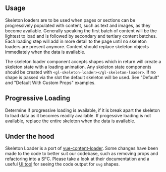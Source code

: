 ## Usage

Skeleton loaders are to be used when pages or sections can be progressively populated with content,
such as text and images, as they become available. Generally speaking the first batch of content
will be the lightest to load and is followed by secondary and tertiary content batches. Each loading
step will add in more detail to the page until no skeleton loaders are present anymore. Content
should replace skeleton objects immediately when the data is available.

The skeleton loader component accepts shapes which in return will create a skeleton state with a
loading animation. Any skeleton state components should be created with
`<gl-skeleton-loader></gl-skeleton-loader>`. If no shape is passed via the slot the default skeleton
will be used. See "Default" and "Default With Custom Props" examples.

## Progressive Loading

Determine if progressive loading is available, if it is break apart the skeleton to load data as it
becomes readily available. If progessive loading is not available, replace the entire skeleton when
the data is available.

## Under the hood

Skeleton Loader is a port of [vue-content-loader](https://github.com/egoist/vue-content-loader).
Some changes have been made to the code to better suit our codebase, such as removing props and
refactoring into a SFC. Please take a look at their documentation and a useful [UI tool](http://danilowoz.com/create-vue-content-loader/)
for seeing the code output for `svg` shapes.
